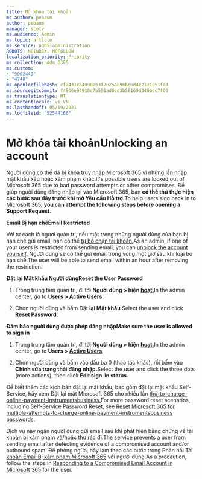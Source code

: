 ```yaml
---
title: Mở khóa tài khoản
ms.author: pebaum
author: pebaum
manager: scotv
ms.audience: Admin
ms.topic: article
ms.service: o365-administration
ROBOTS: NOINDEX, NOFOLLOW
localization_priority: Priority
ms.collection: Adm_O365
ms.custom:
- "9002449"
- "4748"
ms.openlocfilehash: cf2431cb49902b3f7625ab96bc6d4e2121e51fdd
ms.sourcegitcommit: f4866e94918c7b591ad0cd3b58169d340bcc7f00
ms.translationtype: MT
ms.contentlocale: vi-VN
ms.lasthandoff: 05/19/2021
ms.locfileid: "52544166"
---
```

# <a name="unlocking-an-account"></a><span data-ttu-id="c5173-102">Mở khóa tài khoản</span><span class="sxs-lookup"><span data-stu-id="c5173-102">Unlocking an account</span></span>

<span data-ttu-id="c5173-103">Người dùng có thể đã bị khóa truy nhập Microsoft 365 vì những lần nhập mật khẩu xấu hoặc xâm phạm khác.</span><span class="sxs-lookup"><span data-stu-id="c5173-103">It's possible users are locked out of Microsoft 365 due to bad password attempts or other compromises.</span></span> <span data-ttu-id="c5173-104">Để giúp người dùng đăng nhập lại vào Microsoft 365, bạn **có thể thử thực hiện các bước sau đây trước khi mở Yêu cầu Hỗ trợ.**</span><span class="sxs-lookup"><span data-stu-id="c5173-104">To help users sign back in to Microsoft 365, **you can attempt the following steps before opening a Support Request**.</span></span> 

<span data-ttu-id="c5173-105">**Email Bị hạn chế**</span><span class="sxs-lookup"><span data-stu-id="c5173-105">**Email Restricted**</span></span>

<span data-ttu-id="c5173-106">Với tư cách là người quản trị, nếu một trong những người dùng của bạn bị hạn chế gửi email, bạn có thể [tự bỏ chặn tài khoản.](/microsoft-365/security/office-365-security/removing-user-from-restricted-users-portal-after-spam)</span><span class="sxs-lookup"><span data-stu-id="c5173-106">As an admin, if one of your users is restricted from sending email, you can [unblock the account yourself](/microsoft-365/security/office-365-security/removing-user-from-restricted-users-portal-after-spam).</span></span> <span data-ttu-id="c5173-107">Người dùng sẽ có thể gửi email trong vòng một giờ sau khi loại bỏ hạn chế.</span><span class="sxs-lookup"><span data-stu-id="c5173-107">The user will be able to send email within an hour after removing the restriction.</span></span>

<span data-ttu-id="c5173-108">**Đặt lại Mật khẩu Người dùng**</span><span class="sxs-lookup"><span data-stu-id="c5173-108">**Reset the User Password**</span></span>

1. <span data-ttu-id="c5173-109">Trong trung tâm quản trị, đi tới **Người dùng > hiện [hoạt.](https://admin.microsoft.com/Adminportal/Home?source=applauncher#/users)**</span><span class="sxs-lookup"><span data-stu-id="c5173-109">In the admin center, go to **Users > [Active Users](https://admin.microsoft.com/Adminportal/Home?source=applauncher#/users)**.</span></span>

2. <span data-ttu-id="c5173-110">Chọn người dùng và bấm Đặt **lại Mật khẩu**.</span><span class="sxs-lookup"><span data-stu-id="c5173-110">Select the user and click **Reset Password**.</span></span>

<span data-ttu-id="c5173-111">**Đảm bảo người dùng được phép đăng nhập**</span><span class="sxs-lookup"><span data-stu-id="c5173-111">**Make sure the user is allowed to sign in**</span></span>

1. <span data-ttu-id="c5173-112">Trong trung tâm quản trị, đi tới **Người dùng > hiện [hoạt.](https://admin.microsoft.com/Adminportal/Home?source=applauncher#/users)**</span><span class="sxs-lookup"><span data-stu-id="c5173-112">In the admin center, go to **Users > [Active Users](https://admin.microsoft.com/Adminportal/Home?source=applauncher#/users)**.</span></span>

2. <span data-ttu-id="c5173-113">Chọn người dùng và bấm vào dấu ba 0 (thao tác khác), rồi bấm vào **Chỉnh sửa trạng thái đăng nhập.**</span><span class="sxs-lookup"><span data-stu-id="c5173-113">Select the user and click the three dots (more actions), then click **Edit sign-in status**.</span></span>

<span data-ttu-id="c5173-114">Để biết thêm các kịch bản đặt lại mật khẩu, bao gồm đặt lại mật khẩu Self-Service, hãy xem Đặt lại mật Microsoft 365 cho nhiều lần [thử-to-charge-online-payment-instrumentsbusiness.](/microsoft-365/admin/add-users/reset-passwords)</span><span class="sxs-lookup"><span data-stu-id="c5173-114">For more password reset scenarios, including Self-Service Password Reset, see [Reset Microsoft 365 for multiple-attempts-to-charge-online-payment-instrumentsbusiness passwords](/microsoft-365/admin/add-users/reset-passwords).</span></span>

<span data-ttu-id="c5173-115">Dịch vụ này ngăn người dùng gửi email sau khi phát hiện bằng chứng về tài khoản bị xâm phạm và/hoặc thư rác đi.</span><span class="sxs-lookup"><span data-stu-id="c5173-115">The service prevents a user from sending email after detecting evidence of a compromised account and/or outbound spam.</span></span> <span data-ttu-id="c5173-116">Để phòng ngừa, hãy làm theo các bước trong Phản hồi Tài [khoản Email Bị xâm phạm Microsoft 365](/microsoft-365/security/office-365-security/responding-to-a-compromised-email-account) với người dùng.</span><span class="sxs-lookup"><span data-stu-id="c5173-116">As a precaution, follow the steps in [Responding to a Compromised Email Account in Microsoft 365](/microsoft-365/security/office-365-security/responding-to-a-compromised-email-account) for the user.</span></span>
